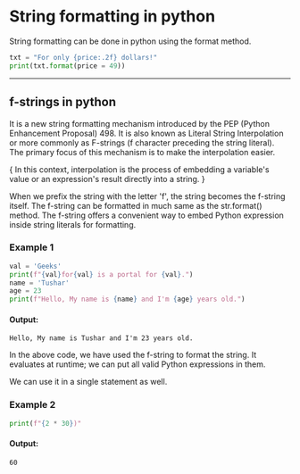 # String formatting in python
String formatting can be done in python using the format method.
```python
txt = "For only {price:.2f} dollars!"
print(txt.format(price = 49))
```
---
## f-strings in python
It is a new string formatting mechanism introduced by the PEP (Python Enhancement Proposal) 498. It is also known as Literal String Interpolation or more commonly as F-strings (f character preceding the string literal). The primary focus of this mechanism is to make the interpolation easier.

{ In this context, interpolation is the process of embedding a variable's value or an expression's result directly into a string. }

When we prefix the string with the letter 'f', the string becomes the f-string itself. The f-string can be formatted in much same as the str.format() method. The f-string offers a convenient way to embed Python expression inside string literals for formatting.

### Example 1
```python
val = 'Geeks'  
print(f"{val}for{val} is a portal for {val}.")  
name = 'Tushar'  
age = 23  
print(f"Hello, My name is {name} and I'm {age} years old.")  
```
#### Output:
```
Hello, My name is Tushar and I'm 23 years old.
```
In the above code, we have used the f-string to format the string. It evaluates at runtime; we can put all valid Python expressions in them.

We can use it in a single statement as well.

### Example 2
```python
print(f"{2 * 30})"  
```
#### Output:
```
60
```

